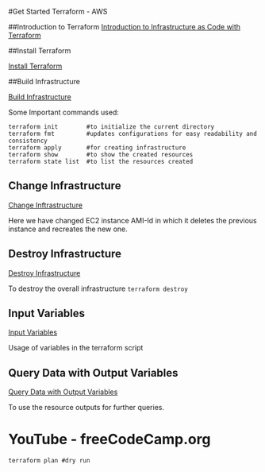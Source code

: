 #Get Started Terraform - AWS

##Introduction to Terraform
[Introduction to Infrastructure as Code with Terraform](https://learn.hashicorp.com/tutorials/terraform/infrastructure-as-code)

##Install Terraform

[Install Terraform](https://learn.hashicorp.com/tutorials/terraform/install-cli)

##Build Infrastructure

[Build Infrastructure](https://learn.hashicorp.com/tutorials/terraform/aws-build)

Some Important commands used:

```shell script
terraform init        #to initialize the current directory
terraform fmt         #updates configurations for easy readability and consistency
terraform apply       #for creating infrastructure
terraform show        #to show the created resources
terraform state list  #to list the resources created
```

## Change Infrastructure

[Change Inftrastructure](https://learn.hashicorp.com/tutorials/terraform/aws-change)

Here we have changed EC2 instance AMI-Id in which it deletes the previous instance and recreates the new one.

## Destroy Infrastructure

[Destroy Infrastructure](https://learn.hashicorp.com/tutorials/terraform/aws-destroy)

To destroy the overall infrastructure `terraform destroy`

## Input Variables

[Input Variables](https://learn.hashicorp.com/tutorials/terraform/aws-variables)

Usage of variables in the terraform script

## Query Data with Output Variables

[Query Data with Output Variables](https://learn.hashicorp.com/tutorials/terraform/aws-outputs)

To use the resource outputs for further queries.


# YouTube - freeCodeCamp.org

```shell script
terraform plan #dry run
```
